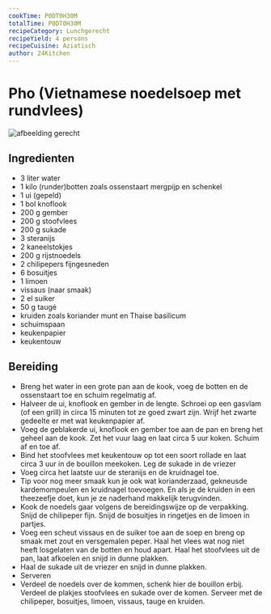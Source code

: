 ```yaml
---
cookTime: P0DT0H30M
totalTime: P0DT0H30M
recipeCategory: Lunchgerecht
recipeYield: 4 persons
recipeCuisine: Aziatisch
author: 24Kitchen
---
```


# Pho (Vietnamese noedelsoep met rundvlees)

![afbeelding gerecht](https://www.24kitchen.nl/files/styles/social_media_share/public/2017-08/165854.original.jpg?itok=-uea70f7)

## Ingredienten

- 3 liter water
- 1 kilo (runder)botten zoals ossenstaart mergpijp en schenkel
- 1 ui (gepeld)
- 1 bol knoflook
- 200 g gember
- 200 g stoofvlees
- 200 g sukade
- 3 steranijs
- 2 kaneelstokjes
- 200 g rijstnoedels
- 2 chilipepers fijngesneden
- 6 bosuitjes
- 1 limoen
- vissaus (naar smaak)
- 2 el suiker
- 50 g taugé
- kruiden zoals koriander munt en Thaise basilicum
- schuimspaan
- keukenpapier
- keukentouw


## Bereiding

- Breng het water in een grote pan aan de kook, voeg de botten en de ossenstaart toe en schuim regelmatig af.
- Halveer de ui, knoflook en gember in de lengte. Schroei op een gasvlam (of een grill) in circa 15 minuten tot ze goed zwart zijn. Wrijf het zwarte gedeelte er met wat keukenpapier af.
- Voeg de geblakerde ui, knoflook en gember toe aan de pan en breng het geheel aan de kook. Zet het vuur laag en laat circa 5 uur koken. Schuim af en toe af.
- Bind het stoofvlees met keukentouw op tot een soort rollade en laat circa 3 uur in de bouillon meekoken. Leg de sukade in de vriezer
- Voeg circa het laatste uur de steranijs en de kruidnagel toe.
- Tip voor nog meer smaak kun je ook wat korianderzaad, gekneusde kardemompeulen en kruidnagel toevoegen. En als je de kruiden in een theezeefje doet, kun je ze naderhand makkelijk terugvinden. 
- Kook de noedels gaar volgens de bereidingswijze op de verpakking. Snijd de chilipeper fijn. Snijd de bosuitjes in ringetjes en de limoen in partjes.
- Voeg een scheut vissaus en de suiker toe aan de soep en breng op smaak met zout en versgemalen peper. Haal het vlees wat nog niet heeft losgelaten van de botten en houd apart. Haal het stoofvlees uit de pan, laat afkoelen en snijd in dunne plakken.
- Haal de sukade uit de vriezer en snijd in dunne plakken.
- Serveren 
- Verdeel de noedels over de kommen, schenk hier de bouillon erbij. Verdeel de plakjes stoofvlees en sukade over de komen. Serveer met de chilipeper, bosuitjes, limoen, vissaus, tauge en kruiden.